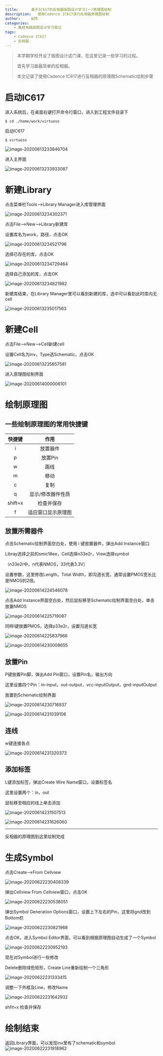 ```yaml
---
title:      基于IC617的反相器版图设计学习(一)原理图绘制
description:   使用Cadence IC617进行反相器原理图绘制
author:     WZR
categories:
    - 集成电路版图设计学习笔记
tags:
    - Cadence IC617
    - 反相器
---
```


> 本学期学校开设了版图设计这门课，在这里记录一些学习的过程。
>
> 首先学习画最简单的反相器。
>
> 本文记录了使用Cadence IC617进行反相器的原理图Schematic绘制步骤

<!-- more -->

# 启动IC617

进入系统后，在桌面右键打开命令行窗口，进入到工程文件目录下

	$ cd ./home/work/virtuoso

启动IC617

	$ virtuoso

![image-20200613233846704](https://gitee.com/wziru/BlogPicGo/raw/master/img/20200613233846.png)

进入主界面

![image-20200613233933087](https://gitee.com/wziru/BlogPicGo/raw/master/img/20200613233933.png)

# 新建Library

点击菜单栏Tools-->Library Manager进入库管理界面

![image-20200613234302371](https://gitee.com/wziru/BlogPicGo/raw/master/img/20200613234302.png)

点击File-->New-->Library新建库

设置库名为work，路径，点击OK

![image-20200613234521796](https://gitee.com/wziru/BlogPicGo/raw/master/img/20200613234521.png)

选择已存在的库，点击OK

![image-20200613234729464](https://gitee.com/wziru/BlogPicGo/raw/master/img/20200613234729.png)

选择自己添加的库，点击OK

![image-20200613234821982](https://gitee.com/wziru/BlogPicGo/raw/master/img/20200613234822.png)

新建库结束，在Library Manager里可以看到新建的库，选中可以看到此时库内无cell

![image-20200613235017563](https://gitee.com/wziru/BlogPicGo/raw/master/img/20200613235017.png)



# 新建Cell

点击File-->New-->Cell新建cell

设置Cell名为inv，Type选Schematic，点击OK

![image-20200613235857581](https://gitee.com/wziru/BlogPicGo/raw/master/img/20200613235857.png)

进入原理图绘制界面

![image-20200614000006101](https://gitee.com/wziru/BlogPicGo/raw/master/img/20200614000006.png)

# 绘制原理图

## 一些绘制原理图的常用快捷键

| 快捷键  |        作用        |
| :-----: | :----------------: |
|    i    |      放置器件      |
|    p    |      放置Pin       |
|    w    |        画线        |
|    m    |        移动        |
|    c    |        复制        |
|    q    | 显示/修改器件性质  |
| shift+x |     检查并保存     |
|    f    | 适应窗口显示原理图 |

## 放置所需器件

点击Schematic绘制界面空白处，使用 i 键放置器件，弹出Add Instance窗口

Libray选择之前的smic18ee，Cell选择n33e2r，View选择symbol

（n33e2r中，n代表NMOS，33代表3.3V）

设置参数，这里修改Length，Total Width，即沟道长宽，通常设置PMOS宽长比是NMOS的2倍。

![image-20200614224546078](https://gitee.com/wziru/BlogPicGo/raw/master/img/20200614224546.png)

点击Add Instance界面空白处，然后鼠标移至Schematic绘制界面空白处，单击放置NMOS

![image-20200614225719087](https://gitee.com/wziru/BlogPicGo/raw/master/img/20200614225719.png)

同样i键放置PMOS，选择p33e2r，设置沟道长宽

![image-20200614225837966](https://gitee.com/wziru/BlogPicGo/raw/master/img/20200614225838.png)

![image-20200614230008655](https://gitee.com/wziru/BlogPicGo/raw/master/img/20200614230008.png)

## 放置Pin

P键放置Pin脚，弹出Add Pin窗口，设置Pin名，输出方向

这里设置四个Pin：in-input，out-output，vcc-inputOutput，gnd-inputOutput

放置到Schematic绘制界面

![image-20200614230716937](https://gitee.com/wziru/BlogPicGo/raw/master/img/20200614230717.png)

![image-20200614231039106](https://gitee.com/wziru/BlogPicGo/raw/master/img/20200614231039.png)

##  连线

w键连接各点

![image-20200614231320373](https://gitee.com/wziru/BlogPicGo/raw/master/img/20200614231320.png)

## 添加标签

L键添加标签，弹出Create Wire Name窗口，设置标签名

这里设置两个：in，out

鼠标移至相应的线上单击添加

![image-20200614231507513](https://gitee.com/wziru/BlogPicGo/raw/master/img/20200614231507.png)

![image-20200614231626060](https://gitee.com/wziru/BlogPicGo/raw/master/img/20200614231626.png)

------

反相器的原理图到这里绘制完成

# 生成Symbol

点击Create-->From Cellview

![image-20200622230408339](https://gitee.com/wziru/BlogPicGo/raw/master/img/20200622230408.png)

弹出Cellview From Cellview窗口，点击OK

![image-20200622230538051](https://gitee.com/wziru/BlogPicGo/raw/master/img/20200622230538.png)

弹出Symbol Generation Options窗口，设置上下左右的Pin，这里将gnd改到Bottom栏

![image-20200622230821968](https://gitee.com/wziru/BlogPicGo/raw/master/img/20200622230822.png)

点击OK，进入Symbol Editor界面，可以看到根据原理图自动生成了一个Symbol

![image-20200622230952193](https://gitee.com/wziru/BlogPicGo/raw/master/img/20200622230952.png)

现在对Symbol进行一些修改

Delete删除绿色矩形，Create Line重新绘制一个三角形

![image-20200622231333415](https://gitee.com/wziru/BlogPicGo/raw/master/img/20200622231333.png)

调整一下外框及Line，修改Name

![image-20200622231642932](https://gitee.com/wziru/BlogPicGo/raw/master/img/20200622231643.png)

shfit+x  检查并保存

# 绘制结束

返回Library界面，可以发现inv里有了schematic和symbol![image-20200622231918962](https://gitee.com/wziru/BlogPicGo/raw/master/img/20200622231919.png)